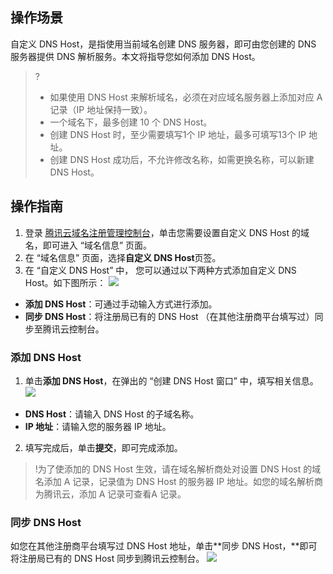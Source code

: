 ﻿
## 操作场景
自定义 DNS Host，是指使用当前域名创建 DNS 服务器，即可由您创建的 DNS 服务器提供 DNS 解析服务。本文将指导您如何添加 DNS Host。

>?
>- 如果使用 DNS Host 来解析域名，必须在对应域名服务器上添加对应 A 记录（IP 地址保持一致）。
>- 一个域名下，最多创建 10 个 DNS Host。
>- 创建 DNS Host 时，至少需要填写1个 IP 地址，最多可填写13个 IP 地址。
>- 创建 DNS Host 成功后，不允许修改名称，如需更换名称，可以新建 DNS Host。


## 操作指南
1. 登录 [腾讯云域名注册管理控制台](https://console.intl.cloud.tencent.com/domain/manage)，单击您需要设置自定义 DNS Host 的域名，即可进入 “域名信息” 页面。
2. 在 “域名信息” 页面，选择**自定义 DNS Host**页签。
3. 在 “自定义 DNS Host” 中， 您可以通过以下两种方式添加自定义 DNS Host。如下图所示：
![](https://qcloudimg.tencent-cloud.cn/raw/c616deed65bad1927f8c8266666065e5.png)
 - **添加 DNS Host**：可通过手动输入方式进行添加。
 - **同步 DNS Host**：将注册局已有的 DNS Host （在其他注册商平台填写过）同步至腾讯云控制台。

### 添加 DNS Host
1. 单击**添加 DNS Host**，在弹出的 “创建 DNS Host 窗口” 中，填写相关信息。
![](https://qcloudimg.tencent-cloud.cn/raw/15dad3824d4b22402196fb91e3b853f8.png)
 - **DNS Host**：请输入 DNS Host 的子域名称。
 - **IP 地址**：请输入您的服务器 IP 地址。
2. 填写完成后，单击**提交**，即可完成添加。
>!为了使添加的 DNS Host 生效，请在域名解析商处对设置 DNS Host 的域名添加 A 记录，记录值为 DNS Host 的服务器 IP 地址。如您的域名解析商为腾讯云，添加 A 记录可查看A 记录。

### 同步 DNS Host
如您在其他注册商平台填写过 DNS Host 地址，单击**同步 DNS Host，**即可将注册局已有的 DNS Host 同步到腾讯云控制台。
![](https://qcloudimg.tencent-cloud.cn/raw/e8d70517638a384c2a6a6189bb20e8c4.png)
